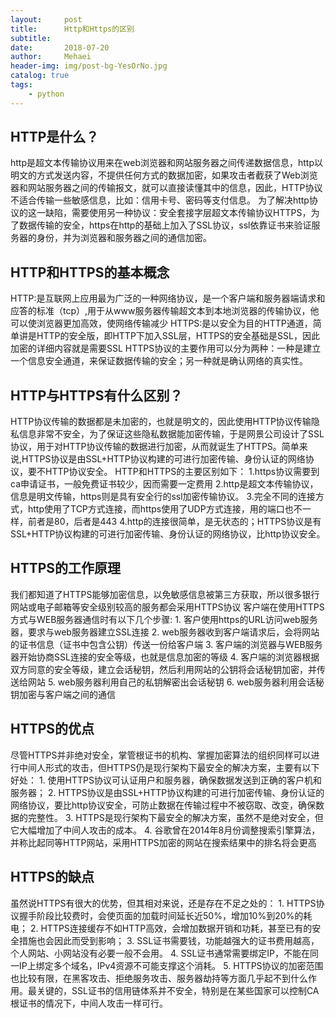 ```yaml
---
layout:     post
title:      Http和Https的区别
subtitle:   
date:       2018-07-20
author:     Mehaei
header-img: img/post-bg-YesOrNo.jpg
catalog: true
tags:
    - python
---
```

## HTTP是什么？

http是超文本传输协议用来在web浏览器和网站服务器之间传递数据信息，http以明文的方式发送内容，不提供任何方式的数据加密，如果攻击者截获了Web浏览器和网站服务器之间的传输报文，就可以直接读懂其中的信息，因此，HTTP协议不适合传输一些敏感信息，比如：信用卡号、密码等支付信息。 为了解决http协议的这一缺陷，需要使用另一种协议：安全套接字层超文本传输协议HTTPS，为了数据传输的安全，https在http的基础上加入了SSL协议，ssl依靠证书来验证服务器的身份，并为浏览器和服务器之间的通信加密。

## <a name="t1"></a>HTTP和HTTPS的基本概念

HTTP:是互联网上应用最为广泛的一种网络协议，是一个客户端和服务器端请求和应答的标准（tcp）,用于从www服务器传输超文本到本地浏览器的传输协议，他可以使浏览器更加高效，使网络传输减少 HTTPS:是以安全为目的HTTP通道，简单讲是HTTP的安全版，即HTTP下加入SSL层，HTTPS的安全基础是SSL，因此加密的详细内容就是需要SSL HTTPS协议的主要作用可以分为两种：一种是建立一个信息安全通道，来保证数据传输的安全；另一种就是确认网络的真实性。

## <a name="t2"></a>HTTP与HTTPS有什么区别？

HTTP协议传输的数据都是未加密的，也就是明文的，因此使用HTTP协议传输隐私信息非常不安全，为了保证这些隐私数据能加密传输，于是网景公司设计了SSL协议，用于对HTTP协议传输的数据进行加密，从而就诞生了HTTPS。简单来说,HTTPS协议是由SSL+HTTP协议构建的可进行加密传输、身份认证的网络协议，要不HTTP协议安全。 HTTP和HTTPS的主要区别如下： 1.https协议需要到ca申请证书，一般免费证书较少，因而需要一定费用 2.http是超文本传输协议，信息是明文传输，https则是具有安全行的ssl加密传输协议。 3.完全不同的连接方式，http使用了TCP方式连接，而https使用了UDP方式连接，用的端口也不一样，前者是80，后者是443 4.http的连接很简单，是无状态的；HTTPS协议是有SSL+HTTP协议构建的可进行加密传输、身份认证的网络协议，比http协议安全。

## <a name="t3"></a>HTTPS的工作原理

我们都知道了HTTPS能够加密信息，以免敏感信息被第三方获取，所以很多银行网站或电子邮箱等安全级别较高的服务都会采用HTTPS协议 客户端在使用HTTPS方式与WEB服务器通信时有以下几个步骤: 1. 客户使用https的URL访问web服务器，要求与web服务器建立SSL连接 2. web服务器收到客户端请求后，会将网站的证书信息（证书中包含公钥）传送一份给客户端 3. 客户端的浏览器与WEB服务器开始协商SSL连接的安全等级，也就是信息加密的等级 4. 客户端的浏览器根据双方同意的安全等级，建立会话秘钥，然后利用网站的公钥将会话秘钥加密，并传送给网站 5. web服务器利用自己的私钥解密出会话秘钥 6. web服务器利用会话秘钥加密与客户端之间的通信

## <a name="t4"></a>HTTPS的优点

尽管HTTPS并非绝对安全，掌管根证书的机构、掌握加密算法的组织同样可以进行中间人形式的攻击，但HTTPS仍是现行架构下最安全的解决方案，主要有以下好处： 1. 使用HTTPS协议可认证用户和服务器，确保数据发送到正确的客户机和服务器； 2. HTTPS协议是由SSL+HTTP协议构建的可进行加密传输、身份认证的网络协议，要比http协议安全，可防止数据在传输过程中不被窃取、改变，确保数据的完整性。 3. HTTPS是现行架构下最安全的解决方案，虽然不是绝对安全，但它大幅增加了中间人攻击的成本。 4. 谷歌曾在2014年8月份调整搜索引擎算法，并称比起同等HTTP网站，采用HTTPS加密的网站在搜索结果中的排名将会更高

## <a name="t5"></a>HTTPS的缺点

虽然说HTTPS有很大的优势，但其相对来说，还是存在不足之处的： 1. HTTPS协议握手阶段比较费时，会使页面的加载时间延长近50%，增加10%到20%的耗电； 2. HTTPS连接缓存不如HTTP高效，会增加数据开销和功耗，甚至已有的安全措施也会因此而受到影响； 3. SSL证书需要钱，功能越强大的证书费用越高，个人网站、小网站没有必要一般不会用。 4. SSL证书通常需要绑定IP，不能在同一IP上绑定多个域名，IPv4资源不可能支撑这个消耗。 5. HTTPS协议的加密范围也比较有限，在黑客攻击、拒绝服务攻击、服务器劫持等方面几乎起不到什么作用。最关键的，SSL证书的信用链体系并不安全，特别是在某些国家可以控制CA根证书的情况下，中间人攻击一样可行。
